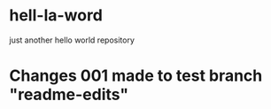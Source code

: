 # hell-la-word
just another hello world repository



# 
# Changes 001 made to test branch "readme-edits"
#

